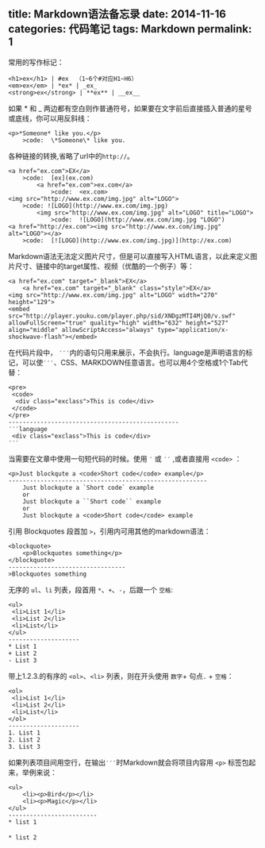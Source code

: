 title: Markdown语法备忘录
date: 2014-11-16
categories: 代码笔记
tags: Markdown
permalink: 1
---

常用的写作标记：

```
<h1>ex</h1> | #ex  （1~6个#对应H1~H6）
<em>ex</em> | *ex* | _ex_
<strong>ex</strong> | **ex** | __ex__
```

如果 * 和 _ 两边都有空白则作普通符号，如果要在文字前后直接插入普通的星号或底线，你可以用反斜线：

```
<p>*Someone* like you.</p>
	>code:  \*Someone\* like you.
```

各种链接的转换,省略了url中的`http://`。

```
<a href="ex.com">EX</a>
	>code:  [ex](ex.com)
    	<a href="ex.com">ex.com</a>
        	>code:  <ex.com>
<img src="http://www.ex.com/img.jpg" alt="LOGO">
	>code: ![LOGO](http://www.ex.com/img.jpg)
        <img src="http://www.ex.com/img.jpg" alt="LOGO" title="LOGO">
            >code:  ![LOGO](http://www.ex.com/img.jpg "LOGO")
<a href="http://ex.com"><img src="http://www.ex.com/img.jpg" alt="LOGO"></a>
	>code:  [![LOGO](http://www.ex.com/img.jpg)](http://ex.com)
```

Markdown语法无法定义图片尺寸，但是可以直接写入HTML语言，以此来定义图片尺寸、链接中的target属性、视频（优酷的一个例子）等：

```
<a href="ex.com" target="_blank">EX</a>
	<a href="ex.com" target="_blank" class="style">EX</a>
<img src="http://www.ex.com/img.jpg" alt="LOGO" width="270" height="129">
<embed src="http://player.youku.com/player.php/sid/XNDgzMTI4MjQ0/v.swf" allowFullScreen="true" quality="high" width="632" height="527" align="middle" allowScriptAccess="always" type="application/x-shockwave-flash"></embed>
```

在代码片段中， `′′′`内的语句只用来展示，不会执行。language是声明语言的标记，可以使`′′′`、CSS、MARKDOWN任意语言。也可以用4个空格或1个Tab代替：

```
<pre>
 <code>
  <div class="exclass">This is code</div>
 </code>
</pre>
------------------------------------------------
′′′language
 <div class="exclass">This is code</div>
′′′
```

当需要在文章中使用一句短代码的时候。使用 `′` 或 `′′` ,或者直接用 `<code>` ：

```
<p>Just blockqute a <code>Short code</code> example</p>
--------------------------------------------------------
    Just blockqute a `Short code` example
	or
    Just blockqute a ``Short code`` example
	or
    Just blockqute a <code>Short code</code> example
```


引用 Blockquotes  段首加 `>`，引用内可用其他的markdown语法：

```
<blockquote>
	<p>Blockquotes something</p>
</blockquote>
---------------------------------
>Blockquotes something
```

无序的 `ul`、`li` 列表，段首用 `*`、`+`、`-`，后跟一个 `空格`:

```
<ul>
 <li>List 1</li>
 <li>List 2</li>
 <li>List</li>
</ul>
--------------------
* List 1
+ List 2
- List 3
```

带上1.2.3.的有序的 `<ol>`、`<li>` 列表，则在开头使用 `数字`+ 句点`.` + `空格`：

```
<ol>
 <li>List 1</li>
 <li>List 2</li>
 <li>List</li>
</ol>
--------------------
1. List 1
2. List 2
3. List 3
```

如果列表项目间用空行，在输出`′′′`时Markdown就会将项目内容用 `<p>` 标签包起来，举例来说：

```
<ul>
    <li><p>Bird</p></li>
    <li><p>Magic</p></li>
</ul>
-------------------------
* list 1
　
* list 2
```